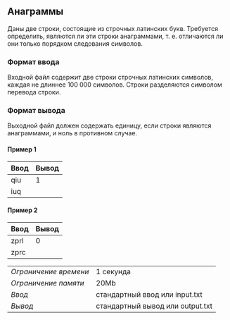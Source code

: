 ## Анаграммы

Даны две строки, состоящие из строчных латинских букв. Требуется определить, являются ли эти строки анаграммами, т. е. отличаются ли они только порядком следования символов.

### Формат ввода

Входной файл содержит две строки строчных латинских символов, каждая не длиннее 100 000 символов. Строки разделяются символом перевода строки.

### Формат вывода

Выходной файл должен содержать единицу, если строки являются анаграммами, и ноль в противном случае.

#### Пример 1

| Ввод | Вывод |
| ---- | ----- |
| qiu  | 1     |
| iuq  |

#### Пример 2

| Ввод | Вывод |
| ---- | ----- |
| zprl | 0     |
| zprc |

|                       |                                  |
| --------------------- | -------------------------------- |
| _Ограничение времени_ | 1 секунда                        |
| _Ограничение памяти_  | 20Mb                             |
| _Ввод_                | стандартный ввод или input.txt   |
| _Вывод_               | стандартный вывод или output.txt |
